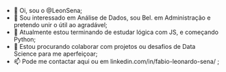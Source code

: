 - 👋 Oi, sou o @LeonSena;
- 👀 Sou interessado em Análise de Dados, sou Bel. em Administração e pretendo unir o útil ao agradável;
- 🌱 Atualmente estou terminando de estudar lógica com JS, e começando Python;
- 💞️ Estou procurando colaborar com projetos ou desafios de Data Science para me aperfeiçoar;
- 📫 Pode me contactar aqui ou em linkedin.com/in/fabio-leonardo-sena/ ;


